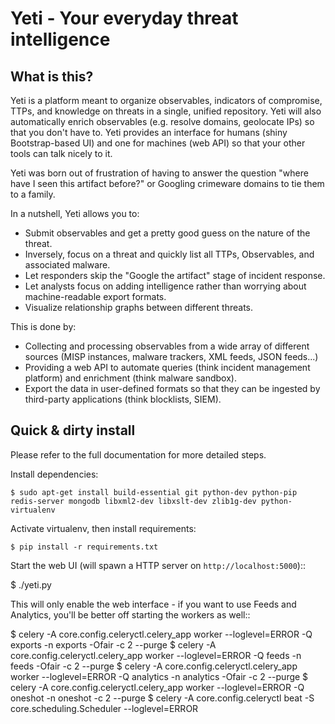 # Yeti - Your everyday threat intelligence

## What is this?

Yeti is a platform meant to organize observables, indicators of compromise,
TTPs, and knowledge on threats in a single, unified repository. Yeti will also
automatically enrich observables (e.g. resolve domains, geolocate IPs) so that
you don't have to. Yeti provides an interface for humans (shiny Bootstrap-based
UI) and one for machines (web API) so that your other tools can talk nicely to
it.

Yeti was born out of frustration of having to answer the question "where have
I seen this artifact before?" or Googling crimeware domains to tie them to a
family.

In a nutshell, Yeti allows you to:

* Submit observables and get a pretty good guess on the nature of the threat.
* Inversely, focus on a threat and quickly list all TTPs, Observables, and
  associated malware.
* Let responders skip the "Google the artifact" stage of incident response.
* Let analysts focus on adding intelligence rather than worrying about
  machine-readable export formats.
* Visualize relationship graphs between different threats.

This is done by:

* Collecting and processing observables from a wide array of different sources
  (MISP instances, malware trackers, XML feeds, JSON feeds...)
* Providing a web API to automate queries (think incident management platform)
  and enrichment (think malware sandbox).
* Export the data in user-defined formats so that they can be ingested by
  third-party applications (think blocklists, SIEM).

## Quick & dirty install

Please refer to the full documentation for more detailed steps.

Install dependencies:

    $ sudo apt-get install build-essential git python-dev python-pip
    redis-server mongodb libxml2-dev libxslt-dev zlib1g-dev python-virtualenv

Activate virtualenv, then install requirements:

    $ pip install -r requirements.txt

Start the web UI (will spawn a HTTP server on ``http://localhost:5000``)::

  $ ./yeti.py

This will only enable the web interface - if you want to use Feeds and Analytics, you'll be better off starting the workers as well::

  $ celery -A core.config.celeryctl.celery_app worker --loglevel=ERROR -Q exports -n exports -Ofair -c 2 --purge
  $ celery -A core.config.celeryctl.celery_app worker --loglevel=ERROR -Q feeds -n feeds -Ofair -c 2 --purge
  $ celery -A core.config.celeryctl.celery_app worker --loglevel=ERROR -Q analytics -n analytics -Ofair -c 2 --purge
  $ celery -A core.config.celeryctl.celery_app worker --loglevel=ERROR -Q oneshot -n oneshot -c 2 --purge
  $ celery -A core.config.celeryctl beat -S core.scheduling.Scheduler --loglevel=ERROR
